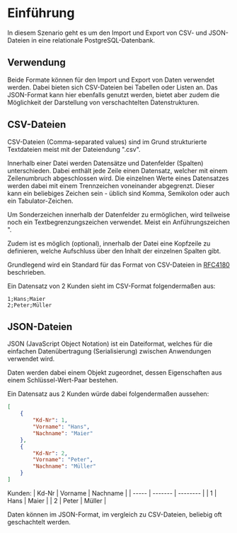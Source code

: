 # Einführung
In diesem Szenario geht es um den Import und Export von CSV- und JSON-Dateien in eine relationale PostgreSQL-Datenbank.

## Verwendung
Beide Formate können für den Import und Export von Daten verwendet werden. Dabei bieten sich CSV-Dateien bei Tabellen oder Listen an. Das JSON-Format kann hier ebenfalls genutzt werden, bietet aber zudem die Möglichkeit der Darstellung von verschachtelten Datenstrukturen.

## CSV-Dateien
CSV-Dateien (Comma-separated values) sind im Grund strukturierte Textdateien meist mit der Dateiendung ".csv".

Innerhalb einer Datei werden Datensätze und Datenfelder (Spalten) unterschieden. Dabei enthält jede Zeile einen Datensatz, welcher mit einem Zeilenumbruch abgeschlossen wird. Die einzelnen Werte eines Datensatzes werden dabei mit einem Trennzeichen voneinander abgegrenzt. Dieser kann ein beliebiges Zeichen sein - üblich sind Komma, Semikolon oder auch ein Tabulator-Zeichen. 

Um Sonderzeichen innerhalb der Datenfelder zu ermöglichen, wird teilweise noch ein Textbegrenzungszeichen verwendet. Meist ein Anführungszeichen ".

Zudem ist es möglich (optional), innerhalb der Datei eine Kopfzeile zu definieren, welche Aufschluss über den Inhalt der einzelnen Spalten gibt.

Grundlegend wird ein Standard für das Format von CSV-Dateien in [RFC4180](https://datatracker.ietf.org/doc/html/rfc4180) beschrieben.

Ein Datensatz von 2 Kunden sieht im CSV-Format folgendermaßen aus:

```CSV
1;Hans;Maier
2;Peter;Müller
```

## JSON-Dateien
JSON (JavaScript Object Notation) ist ein Dateiformat, welches für die einfachen Datenübertragung (Serialisierung) zwischen Anwendungen verwendet wird.

Daten werden dabei einem Objekt zugeordnet, dessen Eigenschaften aus einem Schlüssel-Wert-Paar bestehen.

Ein Datensatz aus 2 Kunden würde dabei folgendermaßen aussehen:

```JSON
[
    {
        "Kd-Nr": 1,
        "Vorname": "Hans",
        "Nachname": "Maier"
    },
    {
        "Kd-Nr": 2,
        "Vorname": "Peter",
        "Nachname": "Müller"
    }
]
```

Kunden:
| Kd-Nr | Vorname | Nachname |
| ----- | ------- | -------- |
| 1     | Hans    | Maier    |
| 2     | Peter   | Müller   |

Daten können im JSON-Format, im vergleich zu CSV-Dateien, beliebig oft geschachtelt werden.


